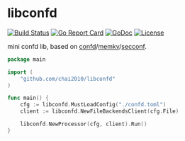 # libconfd

[![Build Status](https://travis-ci.org/chai2010/libconfd.svg)](https://travis-ci.org/chai2010/libconfd)
[![Go Report Card](https://goreportcard.com/badge/github.com/chai2010/libconfd)](https://goreportcard.com/report/github.com/chai2010/libconfd)
[![GoDoc](https://godoc.org/github.com/chai2010/libconfd?status.svg)](https://godoc.org/github.com/chai2010/libconfd)
[![License](http://img.shields.io/badge/license-apache%20v2-blue.svg)](https://github.com/chai2010/libconfd/blob/master/LICENSE)

mini confd lib, based on [confd](https://github.com/kelseyhightower/confd)/[memkv](https://github.com/kelseyhightower/memkv)/[secconf](https://github.com/xordataexchange/crypt).


```go
package main

import (
	"github.com/chai2010/libconfd"
)

func main() {
	cfg := libconfd.MustLoadConfig("./confd.toml")
	client := libconfd.NewFileBackendsClient(cfg.File)

	libconfd.NewProcessor(cfg, client).Run()
}
```
